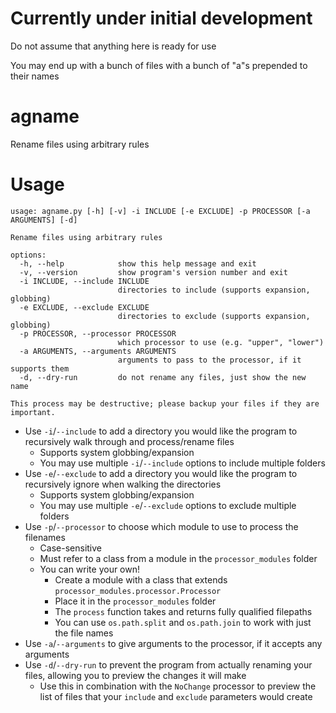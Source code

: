 # Currently under initial development
Do not assume that anything here is ready for use

You may end up with a bunch of files with a bunch of "a"s prepended to their names

# agname
Rename files using arbitrary rules

# Usage
```
usage: agname.py [-h] [-v] -i INCLUDE [-e EXCLUDE] -p PROCESSOR [-a ARGUMENTS] [-d]

Rename files using arbitrary rules

options:
  -h, --help            show this help message and exit
  -v, --version         show program's version number and exit
  -i INCLUDE, --include INCLUDE
                        directories to include (supports expansion, globbing)
  -e EXCLUDE, --exclude EXCLUDE
                        directories to exclude (supports expansion, globbing)
  -p PROCESSOR, --processor PROCESSOR
                        which processor to use (e.g. "upper", "lower")
  -a ARGUMENTS, --arguments ARGUMENTS
                        arguments to pass to the processor, if it supports them
  -d, --dry-run         do not rename any files, just show the new name

This process may be destructive; please backup your files if they are important.
```

* Use `-i`/`--include` to add a directory you would like the program to recursively walk through and process/rename files
  * Supports system globbing/expansion
  * You may use multiple `-i`/`--include` options to include multiple folders
* Use `-e`/`--exclude` to add a directory you would like the program to recursively ignore when walking the directories
  * Supports system globbing/expansion
  * You may use multiple `-e`/`--exclude` options to exclude multiple folders
* Use `-p`/`--processor` to choose which module to use to process the filenames
  * Case-sensitive
  * Must refer to a class from a module in the `processor_modules` folder
  * You can write your own!
    * Create a module with a class that extends `processor_modules.processor.Processor`
    * Place it in the `processor_modules` folder
    * The `process` function takes and returns fully qualified filepaths
    * You can use `os.path.split` and `os.path.join` to work with just the file names
* Use `-a`/`--arguments` to give arguments to the processor, if it accepts any arguments
* Use `-d`/`--dry-run` to prevent the program from actually renaming your files, allowing you to preview the changes it will make
  * Use this in combination with the `NoChange` processor to preview the list of files that your `include` and `exclude` parameters would create